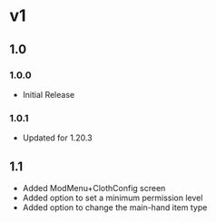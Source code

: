 # v1
## 1.0
### 1.0.0
- Initial Release
### 1.0.1
- Updated for 1.20.3

## 1.1
- Added ModMenu+ClothConfig screen
- Added option to set a minimum permission level
- Added option to change the main-hand item type
